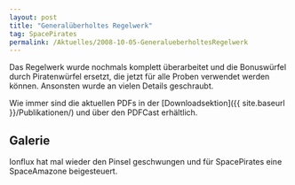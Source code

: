 ```yaml
---
layout: post
title: "Generalüberholtes Regelwerk"
tag: SpacePirates
permalink: /Aktuelles/2008-10-05-GeneralueberholtesRegelwerk
---
```


Das Regelwerk wurde nochmals komplett überarbeitet und die Bonuswürfel durch Piratenwürfel ersetzt, die jetzt für alle Proben verwendet werden können. Ansonsten wurde an vielen Details geschraubt.

Wie immer sind die aktuellen PDFs in der [Downloadsektion]({{ site.baseurl }}/Publikationen/) und über den PDFCast erhältlich.

## Galerie

Ionflux hat mal wieder den Pinsel geschwungen und für SpacePirates eine SpaceAmazone beigesteuert.
